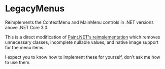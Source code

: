 # LegacyMenus
Reimplements the ContextMenu and MainMenu controls in .NET versions above .NET Core 3.0.

This is a direct modification of [Paint.NET's reimplementation](https://github.com/paintdotnet/System.Windows.Forms.Legacy) which removes unnecessary classes, incomplete nullable values, and native image support for the menu items.

I expect you to know how to implement these for yourself, don't ask me how to use them.
